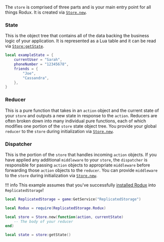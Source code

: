 The `store` is comprised of three parts and is your main entry point for all things Rodux. It is created via [`Store.new`](../api-reference.md#storenew).

### State
This is the object tree that contains all of the data backing the business logic of your application. It is represented as a Lua table and it can be read via [`Store:getState`](../api-reference.md#storegetstate).

```lua
local exampleState = {
	currentUser = "Sarah",
	phoneNumber = "12345678",
	friends = {
		"Joe",
		"Cassandra",
	},
}
```

### Reducer
This is a pure function that takes in an `action` object and the current state of your `store` and outputs a new state in response to the `action`. Reducers are often broken down into many individual pure functions, each of which modifies one portion of the `store` state object tree. You provide your global `reducer` to the `store` during initialization via [`Store.new`](../api-reference.md#storenew).

### Dispatcher
This is the portion of the `store` that handles incoming `action` objects. If you have applied any additional `middleware` to your `store`, the `dispatcher` is responsible for passing `action` objects to appropriate `middleware` before forwarding those `action` objects to the `reducer`. You can provide `middleware` to the `store` during initialization via [`Store.new`](../api-reference.md#storenew).

!!! info
	This example assumes that you've successfully [installed Rodux](installation.md) into `ReplicatedStorage`!

```lua
local ReplicatedStorage = game:GetService("ReplicatedStorage")

local Rodux = require(ReplicatedStorage.Rodux)

local store = Store.new(function(action, currentState)
	-- The body of your reducer
end)

local state = store:getState()
```